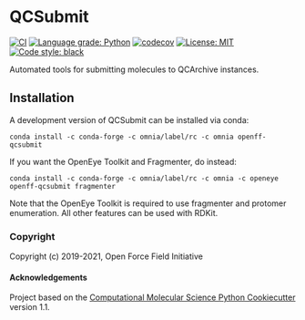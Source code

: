 # QCSubmit

[//]: # (Badges)
[![CI](https://github.com/openforcefield/openff-qcsubmit/workflows/CI/badge.svg?branch=master)](https://github.com/openforcefield/openff-qcsubmit/actions)
[![Language grade: Python](https://img.shields.io/lgtm/grade/python/g/openforcefield/openff-qcsubmit.svg?logo=lgtm&logoWidth=18)](https://lgtm.com/projects/g/openforcefield/openff-qcsubmit/context:python)
[![codecov](https://codecov.io/gh/openforcefield/openff-qcsubmit/branch/master/graph/badge.svg)](https://codecov.io/gh/openforcefield/openff-qcsubmit/branch/master)
[![License: MIT](https://img.shields.io/badge/License-MIT-yellow.svg)](https://opensource.org/licenses/MIT)
[![Code style: black](https://img.shields.io/badge/code%20style-black-000000.svg)](https://github.com/psf/black)


Automated tools for submitting molecules to QCArchive instances.


## Installation

A development version of QCSubmit can be installed via conda:

    conda install -c conda-forge -c omnia/label/rc -c omnia openff-qcsubmit

If you want the OpenEye Toolkit and Fragmenter, do instead:

    conda install -c conda-forge -c omnia/label/rc -c omnia -c openeye openff-qcsubmit fragmenter

Note that the OpenEye Toolkit is required to use fragmenter and protomer enumeration.
All other features can be used with RDKit.


### Copyright

Copyright (c) 2019-2021, Open Force Field Initiative


#### Acknowledgements

Project based on the
[Computational Molecular Science Python Cookiecutter](https://github.com/molssi/cookiecutter-cms) version 1.1.
